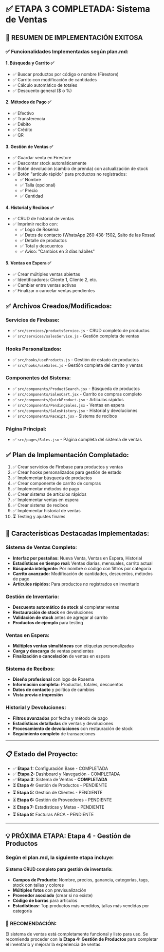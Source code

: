 # ✅ ETAPA 3 COMPLETADA: Sistema de Ventas

## 🎉 RESUMEN DE IMPLEMENTACIÓN EXITOSA

### ✅ Funcionalidades Implementadas según plan.md:

#### 1. Búsqueda y Carrito ✅

- ✅ Buscar productos por código o nombre (Firestore)
- ✅ Carrito con modificación de cantidades
- ✅ Cálculo automático de totales
- ✅ Descuento general ($ o %)

#### 2. Métodos de Pago ✅

- ✅ Efectivo
- ✅ Transferencia
- ✅ Débito
- ✅ Crédito
- ✅ QR

#### 3. Gestión de Ventas ✅

- ✅ Guardar venta en Firestore
- ✅ Descontar stock automáticamente
- ✅ Botón devolución (cambio de prenda) con actualización de stock
- ✅ Botón "artículo rápido" para productos no registrados:
  - ✅ Nombre
  - ✅ Talla (opcional)
  - ✅ Precio
  - ✅ Cantidad

#### 4. Historial y Recibos ✅

- ✅ CRUD de historial de ventas
- ✅ Imprimir recibo con:
  - ✅ Logo de Rosema
  - ✅ Datos de contacto (WhatsApp 260 438-1502, Salto de las Rosas)
  - ✅ Detalle de productos
  - ✅ Total y descuentos
  - ✅ Aviso: "Cambios en 3 días hábiles"

#### 5. Ventas en Espera ✅

- ✅ Crear múltiples ventas abiertas
- ✅ Identificadores: Cliente 1, Cliente 2, etc.
- ✅ Cambiar entre ventas activas
- ✅ Finalizar o cancelar ventas pendientes

## ✅ Archivos Creados/Modificados:

### Servicios de Firebase:

- ✅ `src/services/productsService.js` - CRUD completo de productos
- ✅ `src/services/salesService.js` - Gestión completa de ventas

### Hooks Personalizados:

- ✅ `src/hooks/useProducts.js` - Gestión de estado de productos
- ✅ `src/hooks/useSales.js` - Gestión completa del carrito y ventas

### Componentes del Sistema:

- ✅ `src/components/ProductSearch.jsx` - Búsqueda de productos
- ✅ `src/components/SalesCart.jsx` - Carrito de compras completo
- ✅ `src/components/QuickProduct.jsx` - Artículos rápidos
- ✅ `src/components/PendingSales.jsx` - Ventas en espera
- ✅ `src/components/SalesHistory.jsx` - Historial y devoluciones
- ✅ `src/components/Receipt.jsx` - Sistema de recibos

### Página Principal:

- ✅ `src/pages/Sales.jsx` - Página completa del sistema de ventas

## ✅ Plan de Implementación Completado:

1. ✅ Crear servicios de Firebase para productos y ventas
2. ✅ Crear hooks personalizados para gestión de estado
3. ✅ Implementar búsqueda de productos
4. ✅ Crear componente de carrito de compras
5. ✅ Implementar métodos de pago
6. ✅ Crear sistema de artículos rápidos
7. ✅ Implementar ventas en espera
8. ✅ Crear sistema de recibos
9. ✅ Implementar historial de ventas
10. ⏳ Testing y ajustes finales

## 🚀 Características Destacadas Implementadas:

### Sistema de Ventas Completo:

- **Interfaz por pestañas:** Nueva Venta, Ventas en Espera, Historial
- **Estadísticas en tiempo real:** Ventas diarias, mensuales, carrito actual
- **Búsqueda inteligente:** Por nombre o código con filtros por categoría
- **Carrito avanzado:** Modificación de cantidades, descuentos, métodos de pago
- **Artículos rápidos:** Para productos no registrados en inventario

### Gestión de Inventario:

- **Descuento automático de stock** al completar ventas
- **Restauración de stock** en devoluciones
- **Validación de stock** antes de agregar al carrito
- **Productos de ejemplo** para testing

### Ventas en Espera:

- **Múltiples ventas simultáneas** con etiquetas personalizadas
- **Carga y descarga** de ventas pendientes
- **Finalización o cancelación** de ventas en espera

### Sistema de Recibos:

- **Diseño profesional** con logo de Rosema
- **Información completa:** Productos, totales, descuentos
- **Datos de contacto** y política de cambios
- **Vista previa e impresión**

### Historial y Devoluciones:

- **Filtros avanzados** por fecha y método de pago
- **Estadísticas detalladas** de ventas y devoluciones
- **Procesamiento de devoluciones** con restauración de stock
- **Seguimiento completo** de transacciones

---

## 📋 Estado del Proyecto:

- ✅ **Etapa 1:** Configuración Base - COMPLETADA
- ✅ **Etapa 2:** Dashboard y Navegación - COMPLETADA
- ✅ **Etapa 3:** Sistema de Ventas - **COMPLETADA**
- ⏳ **Etapa 4:** Gestión de Productos - PENDIENTE
- ⏳ **Etapa 5:** Gestión de Clientes - PENDIENTE
- ⏳ **Etapa 6:** Gestión de Proveedores - PENDIENTE
- ⏳ **Etapa 7:** Estadísticas y Metas - PENDIENTE
- ⏳ **Etapa 8:** Facturas ARCA - PENDIENTE

---

## 💡 PRÓXIMA ETAPA: Etapa 4 - Gestión de Productos

### Según el plan.md, la siguiente etapa incluye:

#### Sistema CRUD completo para gestión de inventario:

- **Campos de Producto:** Nombre, precios, ganancia, categorías, tags, stock con tallas y colores
- **Múltiples fotos** con previsualización
- **Proveedor asociado** (crear si no existe)
- **Código de barras** para artículos
- **Estadísticas:** Top productos más vendidos, tallas más vendidas por categoría

### 🎯 RECOMENDACIÓN:

El sistema de ventas está completamente funcional y listo para uso. Se recomienda proceder con la **Etapa 4: Gestión de Productos** para completar el inventario y mejorar la experiencia de ventas.
